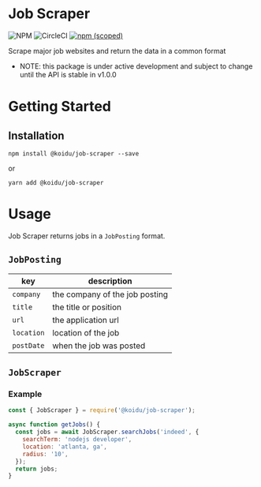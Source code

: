 # Job Scraper

![NPM](https://img.shields.io/npm/l/@koidu/job-scraper)
![CircleCI](https://img.shields.io/circleci/build/github/koidu-inc/job-scraper/master)
[![npm (scoped)](https://img.shields.io/npm/v/@koidu/job-scraper)](https://www.npmjs.com/package/@koidu/job-scraper)

Scrape major job websites and return the data in a common format

- NOTE: this package is under active development and subject to change until the API is stable in v1.0.0

# Getting Started

## Installation

```
npm install @koidu/job-scraper --save
```

or

```
yarn add @koidu/job-scraper
```

# Usage

Job Scraper returns jobs in a `JobPosting` format.

## `JobPosting`

| key        | description                    |
| ---------- | ------------------------------ |
| `company`  | the company of the job posting |
| `title`    | the title or position          |
| `url`      | the application url            |
| `location` | location of the job            |
| `postDate` | when the job was posted        |

## `JobScraper`

### Example

```javascript
const { JobScraper } = require('@koidu/job-scraper');

async function getJobs() {
  const jobs = await JobScraper.searchJobs('indeed', {
    searchTerm: 'nodejs developer',
    location: 'atlanta, ga',
    radius: '10',
  });
  return jobs;
}
```

